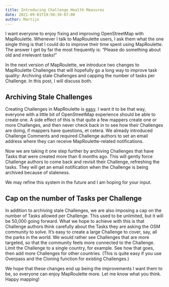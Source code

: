 ```yaml
---
title: Introducing Challenge Health Measures
date: 2021-09-01T19:50:39-07:00
author: Martijn
---
```


I want everyone to enjoy fixing and improving OpenStreetMap with
MapRoulette. Whenever I talk to MapRoulette users, I ask them what the
one single thing is that I could do to improve their time spent using
MapRoulette. The answer I get by far the most frequently is: “Please do
something about old and irrelevant tasks!”

In the next version of MapRoulette, we introduce two changes to
MapRoulette Challenges that will hopefully go a long way to improve task
quality: Archiving stale Challenges and capping the number of tasks per
Challenge. In this post, I will discuss both.

## Archiving Stale Challenges

Creating Challenges in MapRoulette is
[easy](https://learn.maproulette.org/screencasts/create-a-challenge-with-overpass/#content).
I want it to be that way, everyone with a little bit of OpenStreetMap
experience should be able to create one. A side effect of this is that
quite a few mappers create one or more Challenges, and then never check
back in to see how their Challenges are doing, if mappers have
questions, et cetera. We already introduced Challenge Comments and
required Challenge authors to set an email address where they can
receive MapRoulette-related notifications.

Now we are taking it one step further by archiving Challenges that have
Tasks that were created more than 6 months ago. This will gently force
Challenge authors to come back and revisit their Challenge, refreshing
the tasks. They will get an email notification when the Challenge is
being archived because of staleness.

We may refine this system in the future and I am hoping for your input.

## Cap on the number of Tasks per Challenge

In addition to archiving stale Challenges, we are also imposing a cap on
the number of Tasks allowed per Challenge. This used to be unlimited,
but it will be 50,000 going forward. What we hope to achieve with this
is that Challenge authors think carefully about the Tasks they are
asking the OSM community to solve. It’s easy to create a large Challenge
to cover, say, all the parks in the world. We would rather see
Challenges that are more targeted, so that the community feels more
connected to the Challenge. Limit the Challenge to a single country, for
example. See how that goes, then add more Challenges for other
countries. (This is quite easy if you use Overpass and the Cloning
function for existing Challenges.)

We hope that these changes end up being the improvements I want them to
be, so everyone can enjoy MapRoulette more. Let me know what you think.
Happy mapping!
